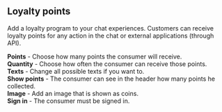## Loyalty points
Add a loyalty program to your chat experiences. Customers can receive loyalty points for any action in the chat or external applications (through API).

**Points** - Choose how many points the consumer will receive.   
**Quantity** - Choose how often the consumer can receive those points.       
**Texts** - Change all possible texts if you want to.   
**Show points** - The consumer can see in the header how many points he collected.   
**Image** - Add an image that is shown as coins.   
**Sign in** - The consumer must be signed in.   
